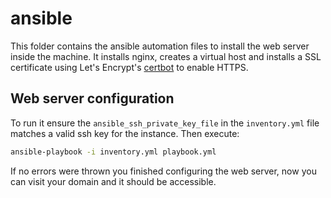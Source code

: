 # ansible
This folder contains the ansible automation files to install the web server inside the machine. It installs nginx, creates a virtual host and installs a SSL certificate using Let's Encrypt's [certbot](https://certbot.eff.org/) to enable HTTPS.

## Web server configuration

To run it ensure the `ansible_ssh_private_key_file` in the `inventory.yml` file matches a valid ssh key for the instance. Then execute:

```sh
ansible-playbook -i inventory.yml playbook.yml
```

If no errors were thrown you finished configuring the web server, now you can visit your domain and it should be accessible.
